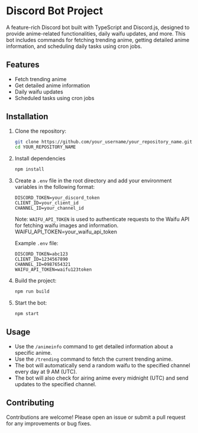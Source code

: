 # Discord Bot Project

A feature-rich Discord bot built with TypeScript and Discord.js, designed to provide anime-related functionalities, daily waifu updates, and more. This bot includes commands for fetching trending anime, getting detailed anime information, and scheduling daily tasks using cron jobs.

## Features

- Fetch trending anime
- Get detailed anime information
- Daily waifu updates
- Scheduled tasks using cron jobs

## Installation

1. Clone the repository:
   ```sh
   git clone https://github.com/your_username/your_repository_name.git
   cd YOUR_REPOSITORY_NAME

2. Install dependencies

    ```sh
    npm install

3. Create a `.env` file in the root directory and add your environment variables in the following format:

    ```env
    DISCORD_TOKEN=your_discord_token
    CLIENT_ID=your_client_id
    CHANNEL_ID=your_channel_id
    ```
    
    Note: `WAIFU_API_TOKEN` is used to authenticate requests to the Waifu API for fetching waifu images and information.
    WAIFU_API_TOKEN=your_waifu_api_token


    Example `.env` file:

    ```env
    DISCORD_TOKEN=abc123
    CLIENT_ID=1234567890
    CHANNEL_ID=0987654321
    WAIFU_API_TOKEN=waifu123token
    ```

4. Build the project:
    ```sh
    npm run build

5. Start the bot:
    ```sh
    npm start

## Usage

- Use the `/animeinfo` command to get detailed information about a specific anime.
- Use the `/trending` command to fetch the current trending anime.
- The bot will automatically send a random waifu to the specified channel every day at 9 AM (UTC).
- The bot will also check for airing anime every midnight (UTC) and send updates to the specified channel.

## Contributing
Contributions are welcome! Please open an issue or submit a pull request for any improvements or bug fixes.

